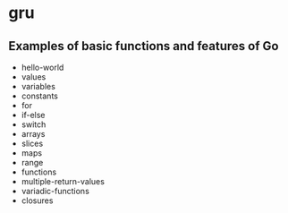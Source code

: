 # gru

## Examples of basic functions and features of Go

- hello-world
- values
- variables
- constants
- for
- if-else
- switch
- arrays
- slices
- maps
- range
- functions
- multiple-return-values
- variadic-functions
- closures
